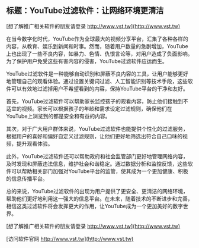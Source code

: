 ## **标题：YouTube过滤软件：让网络环境更清洁**

[想了解推广相关软件的朋友请登录 http://www.vst.tw](http://www.vst.tw)

在当今数字化时代，YouTube作为全球最大的视频分享平台，汇集了各种各样的内容，从教育、娱乐到新闻和时事。然而，随着用户数量的急剧增加，YouTube上也出现了一些不良内容，如暴力、色情、仇恨言论等，对用户造成了负面影响。为了保护用户免受这些有害内容的侵害，YouTube过滤软件应运而生。

YouTube过滤软件是一种能够自动识别和屏蔽不良内容的工具，让用户能够更好地管理自己的观看体验。通过设置关键词过滤、人工智能识别等技术手段，这些软件可以有效地过滤掉用户不希望看到的内容，保持YouTube平台的干净和友好。

首先，YouTube过滤软件可以帮助家长监控孩子的观看内容，防止他们接触到不适宜的视频。家长可以根据孩子的年龄和需求设定过滤规则，确保他们在YouTube上浏览到的都是安全和有益的内容。

其次，对于广大用户群体来说，YouTube过滤软件也能提供个性化的过滤服务，根据用户的喜好和偏好自定义过滤规则，让他们更好地筛选出符合自己口味的视频，提升观看体验。

此外，YouTube过滤软件还可以帮助政府和社会监管部门更好地管理网络内容，及时发现和屏蔽违法信息，维护社会和谐稳定。通过数据分析和监控反馈，这些软件可以帮助相关部门加强对YouTube平台的监管，使其成为一个更加健康、积极的信息传播平台。

总的来说，YouTube过滤软件的出现为用户提供了更安全、更清洁的网络环境，帮助他们更好地利用这一强大的信息平台。在未来，随着技术的不断进步和完善，相信这类过滤软件将会发挥更大的作用，让YouTube成为一个更加美好的数字世界。

[想了解推广相关软件的朋友请登录 http://www.vst.tw](http://www.vst.tw)


[访问软件官网 http://www.vst.tw](http://www.vst.tw)
